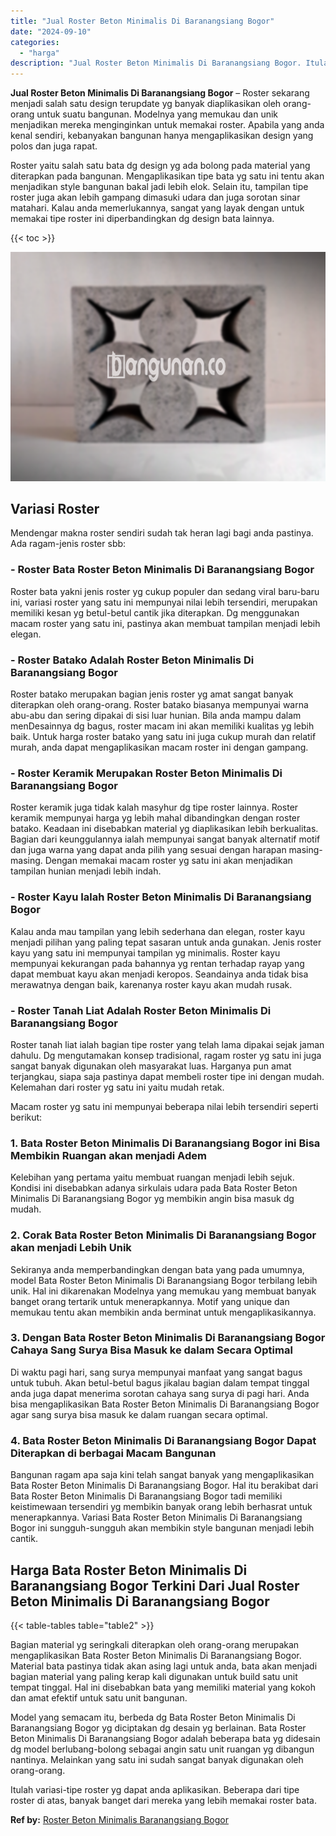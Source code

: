 ```yaml
---
title: "Jual Roster Beton Minimalis Di Baranangsiang Bogor"
date: "2024-09-10"
categories: 
  - "harga"
description: "Jual Roster Beton Minimalis Di Baranangsiang Bogor. Itulah variasi-tipe roster yg dapat anda aplikasikan. Beberapa dari tipe roster di atas, banyak banget da..."
---
```


**Jual Roster Beton Minimalis Di Baranangsiang Bogor** – Roster sekarang menjadi salah satu design terupdate yg banyak diaplikasikan oleh orang-orang untuk suatu bangunan. Modelnya yang memukau dan unik menjadikan mereka menginginkan untuk memakai roster. Apabila yang anda kenal sendiri, kebanyakan bangunan hanya mengaplikasikan design yang polos dan juga rapat.

Roster yaitu salah satu bata dg design yg ada bolong pada material yang diterapkan pada bangunan. Mengaplikasikan tipe bata yg satu ini tentu akan menjadikan style bangunan bakal jadi lebih elok. Selain itu, tampilan tipe roster juga akan lebih gampang dimasuki udara dan juga sorotan sinar matahari. Kalau anda memerlukannya, sangat yang layak dengan untuk memakai tipe roster ini diperbandingkan dg design bata lainnya.

{{< toc >}}

![Jual Roster Beton Minimalis Di Baranangsiang Bogor](/images/bata-roster-minimalis-22.png)

## Variasi Roster

Mendengar makna roster sendiri sudah tak heran lagi bagi anda pastinya. Ada ragam-jenis roster sbb:

### \- Roster Bata Roster Beton Minimalis Di Baranangsiang Bogor

Roster bata yakni jenis roster yg cukup populer dan sedang viral baru-baru ini, variasi roster yang satu ini mempunyai nilai lebih tersendiri, merupakan memiliki kesan yg betul-betul cantik jika diterapkan. Dg menggunakan macam roster yang satu ini, pastinya akan membuat tampilan menjadi lebih elegan.

### \- Roster Batako Adalah Roster Beton Minimalis Di Baranangsiang Bogor

Roster batako merupakan bagian jenis roster yg amat sangat banyak diterapkan oleh orang-orang. Roster batako biasanya mempunyai warna abu-abu dan sering dipakai di sisi luar hunian. Bila anda mampu dalam menDesainnya dg bagus, roster macam ini akan memiliki kualitas yg lebih baik. Untuk harga roster batako yang satu ini juga cukup murah dan relatif murah, anda dapat mengaplikasikan macam roster ini dengan gampang.

### \- Roster Keramik Merupakan Roster Beton Minimalis Di Baranangsiang Bogor

Roster keramik juga tidak kalah masyhur dg tipe roster lainnya. Roster keramik mempunyai harga yg lebih mahal dibandingkan dengan roster batako. Keadaan ini disebabkan material yg diaplikasikan lebih berkualitas. Bagian dari keunggulannya ialah mempunyai sangat banyak alternatif motif dan juga warna yang dapat anda pilih yang sesuai dengan harapan masing-masing. Dengan memakai macam roster yg satu ini akan menjadikan tampilan hunian menjadi lebih indah.

### \- Roster Kayu Ialah Roster Beton Minimalis Di Baranangsiang Bogor

Kalau anda mau tampilan yang lebih sederhana dan elegan, roster kayu menjadi pilihan yang paling tepat sasaran untuk anda gunakan. Jenis roster kayu yang satu ini mempunyai tampilan yg minimalis. Roster kayu mempunyai kekurangan pada bahannya yg rentan terhadap rayap yang dapat membuat kayu akan menjadi keropos. Seandainya anda tidak bisa merawatnya dengan baik, karenanya roster kayu akan mudah rusak.

### \- Roster Tanah Liat Adalah Roster Beton Minimalis Di Baranangsiang Bogor

Roster tanah liat ialah bagian tipe roster yang telah lama dipakai sejak jaman dahulu. Dg mengutamakan konsep tradisional, ragam roster yg satu ini juga sangat banyak digunakan oleh masyarakat luas. Harganya pun amat terjangkau, siapa saja pastinya dapat membeli roster tipe ini dengan mudah. Kelemahan dari roster yg satu ini yaitu mudah retak.

Macam roster yg satu ini mempunyai beberapa nilai lebih tersendiri seperti berikut:

### 1\. Bata Roster Beton Minimalis Di Baranangsiang Bogor ini Bisa Membikin Ruangan akan menjadi Adem

Kelebihan yang pertama yaitu membuat ruangan menjadi lebih sejuk. Kondisi ini disebabkan adanya sirkulais udara pada Bata Roster Beton Minimalis Di Baranangsiang Bogor yg membikin angin bisa masuk dg mudah.

### 2\. Corak Bata Roster Beton Minimalis Di Baranangsiang Bogor akan menjadi Lebih Unik

Sekiranya anda memperbandingkan dengan bata yang pada umumnya, model Bata Roster Beton Minimalis Di Baranangsiang Bogor terbilang lebih unik. Hal ini dikarenakan Modelnya yang memukau yang membuat banyak banget orang tertarik untuk menerapkannya. Motif yang unique dan memukau tentu akan membikin anda berminat untuk mengaplikasikannya.

### 3\. Dengan Bata Roster Beton Minimalis Di Baranangsiang Bogor Cahaya Sang Surya Bisa Masuk ke dalam Secara Optimal

Di waktu pagi hari, sang surya mempunyai manfaat yang sangat bagus untuk tubuh. Akan betul-betul bagus jikalau bagian dalam tempat tinggal anda juga dapat menerima sorotan cahaya sang surya di pagi hari. Anda bisa mengaplikasikan Bata Roster Beton Minimalis Di Baranangsiang Bogor agar sang surya bisa masuk ke dalam ruangan secara optimal.

### 4\. Bata Roster Beton Minimalis Di Baranangsiang Bogor Dapat Diterapkan di berbagai Macam Bangunan

Bangunan ragam apa saja kini telah sangat banyak yang mengaplikasikan Bata Roster Beton Minimalis Di Baranangsiang Bogor. Hal itu berakibat dari Bata Roster Beton Minimalis Di Baranangsiang Bogor tadi memiliki keistimewaan tersendiri yg membikin banyak orang lebih berhasrat untuk menerapkannya. Variasi Bata Roster Beton Minimalis Di Baranangsiang Bogor ini sungguh-sungguh akan membikin style bangunan menjadi lebih cantik.

## Harga Bata Roster Beton Minimalis Di Baranangsiang Bogor Terkini Dari Jual Roster Beton Minimalis Di Baranangsiang Bogor

{{< table-tables table="table2" >}}

Bagian material yg seringkali diterapkan oleh orang-orang merupakan mengaplikasikan Bata Roster Beton Minimalis Di Baranangsiang Bogor. Material bata pastinya tidak akan asing lagi untuk anda, bata akan menjadi bagian material yang paling kerap kali digunakan untuk build satu unit tempat tinggal. Hal ini disebabkan bata yang memiliki material yang kokoh dan amat efektif untuk satu unit bangunan.

Model yang semacam itu, berbeda dg Bata Roster Beton Minimalis Di Baranangsiang Bogor yg diciptakan dg desain yg berlainan. Bata Roster Beton Minimalis Di Baranangsiang Bogor adalah beberapa bata yg didesain dg model berlubang-bolong sebagai angin satu unit ruangan yg dibangun nantinya. Melainkan yang satu ini sudah sangat banyak digunakan oleh orang-orang.

Itulah variasi-tipe roster yg dapat anda aplikasikan. Beberapa dari tipe roster di atas, banyak banget dari mereka yang lebih memakai roster bata.

**Ref by:** [Roster Beton Minimalis Baranangsiang Bogor](https://id.wikipedia.org/wiki/Roster)
